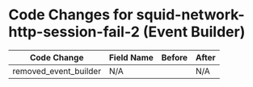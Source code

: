 # Code Changes for squid-network-http-session-fail-2 (Event Builder)

| Code Change | Field Name | Before | After |
|-------------|------------|--------|-------|
| removed_event_builder | N/A |  | N/A |